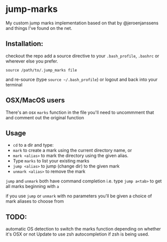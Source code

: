 # jump-marks
My custom jump marks implementation based on that by @jeroenjanssens and things I've found on the net.

## Installation:
checkout the repo
add a source directive to your `.bash_profile`, `.bashrc` or wherever else you prefer.

```
source /path/to/.jump_marks file
```
and re-source (type `source ~/.bash_profile`) or logout and back into your terminal

## OSX/MacOS users
There's an osx `marks` function in the file you'll need to uncommment that and comment out the original function

## Usage
* `cd` to a dir and type:
* `mark` to create a mark using the current directory name, or 
* `mark <alias>` to mark the directory using the given alias.
* Type `marks` to list your existing marks
* `jump <alias>` to jump (change dir) to the given mark
* `unmark <alias>` to remove the mark

`jump` and `unmark` both have command completion i.e. type `jump a<tab>` to get all marks beginning with `a`

if you use `jump` or `unmark` with no parameters you'll be given a choice of mark aliases to choose from

## TODO:
automatic OS detection to switch the marks function depending on whether it's OSX or not
Update to use zsh autocompletion if zsh is being used.
